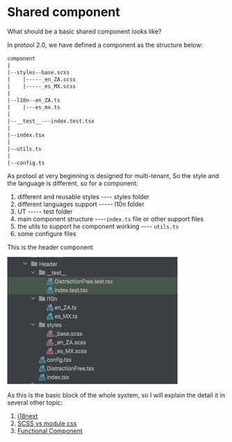 # Shared component

What should be a basic shared component looks like?



In protool 2.0, we have defined a component as the structure below:

```
component
|
|--styles--base.scss
|    |-----_en_ZA.scss
|    |-----_es_MX.scss
|
|--l10n--en_ZA.ts
|    |---es_mx.ts
|
|--__test__---index.test.tsx
|
|--index.tsx
|
|--utils.ts
|
|--config.ts

```

As protool at very beginning is designed for multi-tenant, So the style and the language is different, so for a component:

1. &#x20;different and reusable styles  ---- styles folder
2. different languages support  ----- l10n folder
3. UT  ----- test folder
4. main component structure ----`index.ts` file or other support files
5. &#x20;the utils to support he component working ---- `utils.ts`
6. some configure files&#x20;



This is the header component

![](<../../../.gitbook/assets/image (3).png>)





As this is the basic block of the whole system, so I will explain the detail it in several other topic:

1. [i18next](i18next-react.md)
2. [SCSS vs module css](scss-vs-module-css.md)
3. [Functional Component ](functional-component.md)

